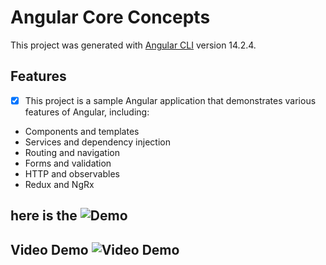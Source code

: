 # Angular Core Concepts

This project was generated with [Angular CLI](https://github.com/angular/angular-cli) version 14.2.4.

## Features

- [x] This project is a sample Angular application that demonstrates various features of Angular, including:

- Components and templates
- Services and dependency injection
- Routing and navigation
- Forms and validation
- HTTP and observables
- Redux and NgRx

## here is the ![Demo](https://devmuzaky.github.io/Angular-Core-Concepts/)


## Video Demo ![Video Demo](https://user-images.githubusercontent.com/55113727/220049054-fc4c2590-cb95-4322-b8c8-59b38d7b0d57.gif)

